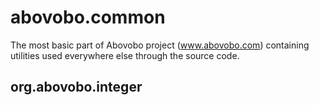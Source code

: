 abovobo.common
==============

The most basic part of Abovobo project (www.abovobo.com) containing utilities used everywhere else
through the source code.

## org.abovobo.integer
